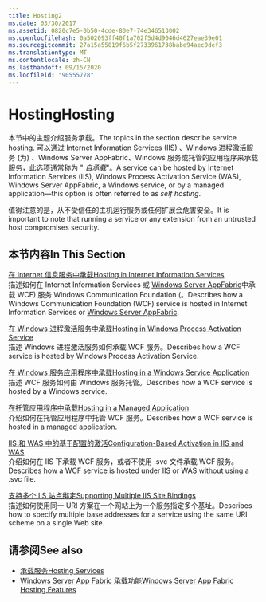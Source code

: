 ```yaml
---
title: Hosting2
ms.date: 03/30/2017
ms.assetid: 0820c7e5-0b50-4cde-80e7-74e346513002
ms.openlocfilehash: 0a502093ff40f1a702f5d4d9046d4627eae39e01
ms.sourcegitcommit: 27a15a55019f6b5f2733961738babe94aec0def3
ms.translationtype: MT
ms.contentlocale: zh-CN
ms.lasthandoff: 09/15/2020
ms.locfileid: "90555778"
---
```

# <a name="hosting"></a><span data-ttu-id="0cc6c-102">Hosting</span><span class="sxs-lookup"><span data-stu-id="0cc6c-102">Hosting</span></span>
<span data-ttu-id="0cc6c-103">本节中的主题介绍服务承载。</span><span class="sxs-lookup"><span data-stu-id="0cc6c-103">The topics in the section describe service hosting.</span></span> <span data-ttu-id="0cc6c-104">可以通过 Internet Information Services (IIS) 、Windows 进程激活服务 (为) 、Windows Server AppFabric、Windows 服务或托管的应用程序来承载服务，此选项通常称为 " *自承载*"。</span><span class="sxs-lookup"><span data-stu-id="0cc6c-104">A service can be hosted by Internet Information Services (IIS), Windows Process Activation Service (WAS), Windows Server AppFabric, a Windows service, or by a managed application—this option is often referred to as *self hosting*.</span></span>  
  
 <span data-ttu-id="0cc6c-105">值得注意的是，从不受信任的主机运行服务或任何扩展会危害安全。</span><span class="sxs-lookup"><span data-stu-id="0cc6c-105">It is important to note that running a service or any extension from an untrusted host compromises security.</span></span>  
  
## <a name="in-this-section"></a><span data-ttu-id="0cc6c-106">本节内容</span><span class="sxs-lookup"><span data-stu-id="0cc6c-106">In This Section</span></span>  
 [<span data-ttu-id="0cc6c-107">在 Internet 信息服务中承载</span><span class="sxs-lookup"><span data-stu-id="0cc6c-107">Hosting in Internet Information Services</span></span>](hosting-in-internet-information-services.md)  
 <span data-ttu-id="0cc6c-108">描述如何在 Internet Information Services 或 [Windows Server AppFabric](/previous-versions/appfabric/ff384253(v=azure.10))中承载 WCF) 服务 Windows Communication Foundation (。</span><span class="sxs-lookup"><span data-stu-id="0cc6c-108">Describes how a Windows Communication Foundation (WCF) service is hosted in Internet Information Services or [Windows Server AppFabric](/previous-versions/appfabric/ff384253(v=azure.10)).</span></span>  
  
 [<span data-ttu-id="0cc6c-109">在 Windows 进程激活服务中承载</span><span class="sxs-lookup"><span data-stu-id="0cc6c-109">Hosting in Windows Process Activation Service</span></span>](hosting-in-windows-process-activation-service.md)  
 <span data-ttu-id="0cc6c-110">描述 Windows 进程激活服务如何承载 WCF 服务。</span><span class="sxs-lookup"><span data-stu-id="0cc6c-110">Describes how a WCF service is hosted by Windows Process Activation Service.</span></span>  
  
 [<span data-ttu-id="0cc6c-111">在 Windows 服务应用程序中承载</span><span class="sxs-lookup"><span data-stu-id="0cc6c-111">Hosting in a Windows Service Application</span></span>](hosting-in-a-windows-service-application.md)  
 <span data-ttu-id="0cc6c-112">描述 WCF 服务如何由 Windows 服务托管。</span><span class="sxs-lookup"><span data-stu-id="0cc6c-112">Describes how a WCF service is hosted by a Windows service.</span></span>  
  
 [<span data-ttu-id="0cc6c-113">在托管应用程序中承载</span><span class="sxs-lookup"><span data-stu-id="0cc6c-113">Hosting in a Managed Application</span></span>](hosting-in-a-managed-application.md)  
 <span data-ttu-id="0cc6c-114">介绍如何在托管应用程序中托管 WCF 服务。</span><span class="sxs-lookup"><span data-stu-id="0cc6c-114">Describes how a WCF service is hosted in a managed application.</span></span>  
  
 [<span data-ttu-id="0cc6c-115">IIS 和 WAS 中的基于配置的激活</span><span class="sxs-lookup"><span data-stu-id="0cc6c-115">Configuration-Based Activation in IIS and WAS</span></span>](configuration-based-activation-in-iis-and-was.md)  
 <span data-ttu-id="0cc6c-116">介绍如何在 IIS 下承载 WCF 服务，或者不使用 .svc 文件承载 WCF 服务。</span><span class="sxs-lookup"><span data-stu-id="0cc6c-116">Describes how a WCF service is hosted under IIS or WAS without using a .svc file.</span></span>  
  
 [<span data-ttu-id="0cc6c-117">支持多个 IIS 站点绑定</span><span class="sxs-lookup"><span data-stu-id="0cc6c-117">Supporting Multiple IIS Site Bindings</span></span>](supporting-multiple-iis-site-bindings.md)  
 <span data-ttu-id="0cc6c-118">描述如何使用同一 URI 方案在一个网站上为一个服务指定多个基址。</span><span class="sxs-lookup"><span data-stu-id="0cc6c-118">Describes how to specify multiple base addresses for a service using the same URI scheme on a single Web site.</span></span>  
  
## <a name="see-also"></a><span data-ttu-id="0cc6c-119">请参阅</span><span class="sxs-lookup"><span data-stu-id="0cc6c-119">See also</span></span>

- [<span data-ttu-id="0cc6c-120">承载服务</span><span class="sxs-lookup"><span data-stu-id="0cc6c-120">Hosting Services</span></span>](../hosting-services.md)
- <span data-ttu-id="0cc6c-121">[Windows Server App Fabric 承载功能](/previous-versions/appfabric/ee677189(v=azure.10))</span><span class="sxs-lookup"><span data-stu-id="0cc6c-121">[Windows Server App Fabric Hosting Features](/previous-versions/appfabric/ee677189(v=azure.10))</span></span>
